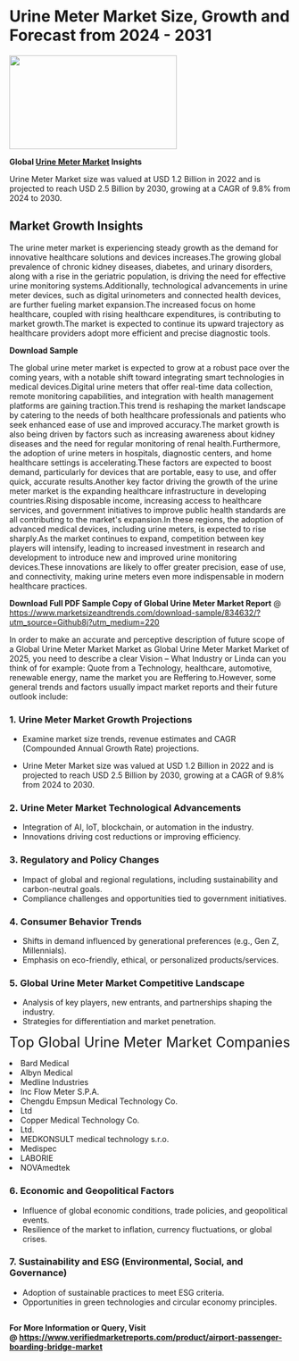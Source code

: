 <H1>Urine Meter Market Size, Growth and Forecast from 2024 - 2031</H1><img class="aligncenter size-medium wp-image-584254" src="https://thirdeyenews.in/wp-content/uploads/2024/09/Global-Market-Research-300x168.jpeg" alt="" width="300" height="168" /><p><strong>Global&nbsp;<a href="https://www.marketsizeandtrends.com/download-sample/834632/?utm_source=Github8j?utm_medium=220">Urine Meter Market</a> Insights</strong></p><p>Urine Meter Market size was valued at USD 1.2 Billion in 2022 and is projected to reach USD 2.5 Billion by 2030, growing at a CAGR of 9.8% from 2024 to 2030.</p><p><h2>Market Growth Insights</h2> <p>The urine meter market is experiencing steady growth as the demand for innovative healthcare solutions and devices increases.The growing global prevalence of chronic kidney diseases, diabetes, and urinary disorders, along with a rise in the geriatric population, is driving the need for effective urine monitoring systems.Additionally, technological advancements in urine meter devices, such as digital urinometers and connected health devices, are further fueling market expansion.The increased focus on home healthcare, coupled with rising healthcare expenditures, is contributing to market growth.The market is expected to continue its upward trajectory as healthcare providers adopt more efficient and precise diagnostic tools.</p> <p><strong>Download Sample</strong></p> <p>The global urine meter market is expected to grow at a robust pace over the coming years, with a notable shift toward integrating smart technologies in medical devices.Digital urine meters that offer real-time data collection, remote monitoring capabilities, and integration with health management platforms are gaining traction.This trend is reshaping the market landscape by catering to the needs of both healthcare professionals and patients who seek enhanced ease of use and improved accuracy.The market growth is also being driven by factors such as increasing awareness about kidney diseases and the need for regular monitoring of renal health.Furthermore, the adoption of urine meters in hospitals, diagnostic centers, and home healthcare settings is accelerating.These factors are expected to boost demand, particularly for devices that are portable, easy to use, and offer quick, accurate results.Another key factor driving the growth of the urine meter market is the expanding healthcare infrastructure in developing countries.Rising disposable income, increasing access to healthcare services, and government initiatives to improve public health standards are all contributing to the market's expansion.In these regions, the adoption of advanced medical devices, including urine meters, is expected to rise sharply.As the market continues to expand, competition between key players will intensify, leading to increased investment in research and development to introduce new and improved urine monitoring devices.These innovations are likely to offer greater precision, ease of use, and connectivity, making urine meters even more indispensable in modern healthcare practices.</p> <p><span class=""><strong>Download Full PDF Sample Copy of Global Urine Meter Market Report</strong> @ <a href="https://www.marketsizeandtrends.com/download-sample/834632/?utm_source=Github8j?utm_medium=220" target="_blank">https://www.marketsizeandtrends.com/download-sample/834632/?utm_source=Github8j?utm_medium=220</a></span></p><p>In order to make an accurate and perceptive description of future scope of a Global&nbsp;Urine Meter Market Market as Global&nbsp;Urine Meter Market Market of 2025, you need to describe a clear Vision &ndash; What Industry or Linda can you think of for example: Quote from a Technology, healthcare, automotive, renewable energy, name the market you are Reffering to.However, some general trends and factors usually impact market reports and their future outlook include:</p><h3>1.&nbsp;<strong>Urine Meter Market Growth Projections</strong></h3><ul><li>Examine market size trends, revenue estimates and CAGR (Compounded Annual Growth Rate) projections.</li><li><p>Urine Meter Market size was valued at USD 1.2 Billion in 2022 and is projected to reach USD 2.5 Billion by 2030, growing at a CAGR of 9.8% from 2024 to 2030.</p></li></ul><h3>2.&nbsp;<strong>Urine Meter Market Technological Advancements</strong></h3><ul><li>Integration of AI, IoT, blockchain, or automation in the industry.</li><li>Innovations driving cost reductions or improving efficiency.</li></ul><h3>3.&nbsp;<strong>Regulatory and Policy Changes</strong></h3><ul><li>Impact of global and regional regulations, including sustainability and carbon-neutral goals.</li><li>Compliance challenges and opportunities tied to government initiatives.</li></ul><h3>4.&nbsp;<strong>Consumer Behavior Trends</strong></h3><ul><li>Shifts in demand influenced by generational preferences (e.g., Gen Z, Millennials).</li><li>Emphasis on eco-friendly, ethical, or personalized products/services.</li></ul><h3>5.&nbsp;<strong>Global Urine Meter Market Competitive Landscape</strong></h3><ul><li>Analysis of key players, new entrants, and partnerships shaping the industry.</li><li>Strategies for differentiation and market penetration.</li></ul><p data-pm-slice="1 1 []"><span style="color: inherit; font-family: inherit; font-size: 25px;">Top Global Urine Meter Market Companies</span></p><div class="" data-test-id=""><p><li>Bard Medical</li><li> Albyn Medical</li><li> Medline Industries</li><li> Inc Flow Meter S.P.A.</li><li> Chengdu Empsun Medical Technology Co.</li><li> Ltd</li><li> Copper Medical Technology Co.</li><li> Ltd.</li><li> MEDKONSULT medical technology s.r.o.</li><li> Medispec</li><li> LABORIE</li><li> NOVAmedtek</li></p></div><h3>6.&nbsp;<strong>Economic and Geopolitical Factors</strong></h3><ul><li>Influence of global economic conditions, trade policies, and geopolitical events.</li><li>Resilience of the market to inflation, currency fluctuations, or global crises.</li></ul><h3>7.&nbsp;<strong>Sustainability and ESG (Environmental, Social, and Governance)</strong></h3><ul><li>Adoption of sustainable practices to meet ESG criteria.</li><li>Opportunities in green technologies and circular economy principles.</li></ul><h2><strong style="font-size: 14px;">For More Information or Query, Visit @&nbsp;</strong><a style="background-color: #ffffff; font-size: 14px;" href="https://www.marketsizeandtrends.com/report/urine-meter-market/" target="_blank">https://www.verifiedmarketreports.com/product/airport-passenger-boarding-bridge-market</a></h2>